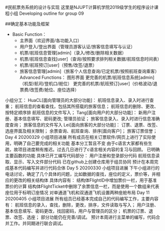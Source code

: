 ﻿#民航票务系统的设计与实现
这里是NJUPT计算机学院2019级学生的程序设计课程小组
Developing outline for group 09

##确定基本功能及框架
* Basic Function：
	* 主界面（欢迎界面/各功能入口）
	* 用户登入/登出界面（管理员游客认证/旅客信息填写与认证）
	* 机票/航班信息管理[admin]（录入/修改/删除相关数据）
	* 机票/航班信息查找[user]（查询/按照要求排列相关数据/航班信息时间表）
	* 机票/航班预订[user]（预售/改签/退票）
	* 旅客信息管理[admin]（旅客个人信息查询/已定机票/按照航班查询乘客）
	Advanced Functions：
		图形界面
		更完善的机票/航班信息系统[admin]（机型/航司/登机口/舱位）
		更完善的机票/航班预订[user]（价格波动/退票费/改签费/舱位、座位选择）
        
小组分工：
HuaCL[面向管理员的大部分功能]：
		航班信息录入、录入时进行查重；
		航班信息的查看查找，包括其所搭载的旅客信息；
		航班信息的删除、更改、按特定顺序排
		航班信息的文件写入；
Tang[面向用户的大部分功能]：
		新用户注册、基本信息填写、密码更改;
		管理员验证；
		旅客信息录入、录入时进行信息准确度查询；
		旅客信息的文件写入
Lei[面向旅客的大部分功能]：
		订票、退票、改签、选座界面及相关限制；
		余票查询、航班查询、排序[面向客户]； 
		旅客订票信誉；
Day 4 20200329
小组项目进展
	所有成员在相关订票软件/网页上进行了实际使用，明确了自己要完成的相关功能
	基本分工暂且不变
	由于c语言大家都有些生疏，故项目进度稍有推迟。过去几日进行了c语言相关内容的复习与回顾。
	已明确主要函数的功能
	具体已开工编写代码部分：
		用户注册和登录部分代码
		航班信息读取、显示、写入文件部分代码
	已在github上创建仓库用于组员协同
	预计在本周完成基本代码编写并进行代码合体
Day 5 20200330
小组项目进展
	下午小组进行的电话讨论，确定了几个具体的问题，比如数据的查找，座位的定义，票价等，并相应的更改的相关结构体
	具体内容有：
		结构体FlightID中增加票价一栏，用于基准票价的计算
		结构体FlightTicket中删除了余票信息一栏，而是使用一个数组来代表座位用于标明订座情况
		对单通道飞机和双通道飞机设置两种座舱布局
Day 11 20200405
小组项目进展
	所有组员已经基本完成自己的代码编写工作，主要内容有：
		航班信息的录入，查找，删除，更改，排序，文件读取与写入；
		用户注册、基本信息填写、密码更改，找回密码，用户与管理员的区分；
		机票的订票、退票、改签、选座；
	部分功能仍在完善/调试。
	预计本周进行主菜单的编写，代码合并工作。并同期进行联合调试。
